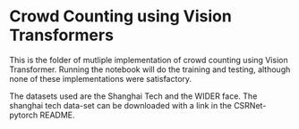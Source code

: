 # Crowd Counting using Vision Transformers

This is the folder of mutliple implementation of crowd counting using Vision Transformer. Running the notebook will do the training and testing, although
none of these implementations were satisfactory.

The datasets used are the Shanghai Tech and the WIDER face. The shanghai tech data-set can be downloaded with a link in the CSRNet-pytorch README.
